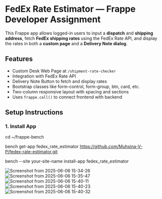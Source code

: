 # FedEx Rate Estimator — Frappe Developer Assignment

This Frappe app allows logged-in users to input a **dispatch** and **shipping address**, fetch **FedEx shipping rates** using the FedEx Rate API, and display the rates in both a **custom page** and a **Delivery Note dialog**.


##  Features

- Custom Desk Web Page at `/shipment-rate-checker`
- Integration with FedEx Rate API
- Delivery Note Button to fetch and display rates
- Bootstrap classes like form-control, form-group, btn, card, etc.
- Two-column responsive layout with spacing and sections
- Uses `frappe.call()` to connect frontend with backend



## Setup Instructions

### 1. Install App

cd ~/frappe-bench

bench get-app fedex_rate_estimator https://github.com/Muhsina-V-P/fedex-rate-estimator.git

bench --site your-site-name install-app fedex_rate_estimator

![Screenshot from 2025-06-06 15-34-26](https://github.com/user-attachments/assets/3223ed29-3764-40f4-b45d-23dcab6007ea)
![Screenshot from 2025-06-06 15-35-47](https://github.com/user-attachments/assets/2ce4f37c-fabf-435f-84a3-d425a74c21f4)
![Screenshot from 2025-06-06 15-40-11](https://github.com/user-attachments/assets/2b34dbd5-b857-4622-99c9-b9671bb38f81)
![Screenshot from 2025-06-06 15-40-23](https://github.com/user-attachments/assets/281cd51c-9e5c-47e4-8cbd-7ee557861f41)
![Screenshot from 2025-06-06 15-40-32](https://github.com/user-attachments/assets/fdd0525a-2895-4a16-b2ba-732745773aa3)






